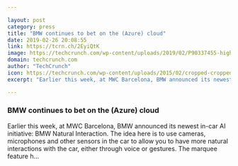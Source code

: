 ```yaml
---

layout: post
category: press
title: "BMW continues to bet on the (Azure) cloud"
date: 2019-02-26 20:08:55
link: https://tcrn.ch/2EyiQtK
image: https://techcrunch.com/wp-content/uploads/2019/02/P90337455-highRes.jpg?w=764
domain: techcrunch.com
author: "TechCrunch"
icon: https://techcrunch.com/wp-content/uploads/2015/02/cropped-cropped-favicon-gradient.png?w=180
excerpt: "Earlier this week, at MWC Barcelona, BMW announced its newest in-car AI initiative: BMW Natural Interaction. The idea here is to use cameras, microphones and other sensors in the car to allow you to have more natural interactions with the car, either through voice or gestures. The marquee feature h…"

---
```


### BMW continues to bet on the (Azure) cloud

Earlier this week, at MWC Barcelona, BMW announced its newest in-car AI initiative: BMW Natural Interaction. The idea here is to use cameras, microphones and other sensors in the car to allow you to have more natural interactions with the car, either through voice or gestures. The marquee feature h…